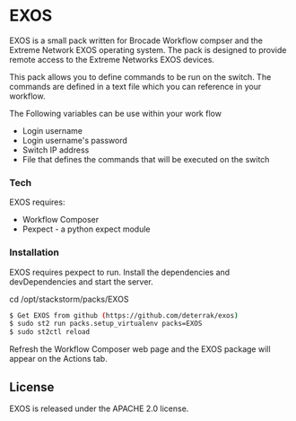 # EXOS

EXOS is a small pack written for Brocade Workflow compser and the Extreme Network EXOS operating system. The pack is designed to provide remote access to the Extreme Networks EXOS devices.

This pack allows you to define commands to be run on the switch. The commands are defined in a text file which you can reference in your workflow.

The Following variables can be use within your work flow
  - Login username
  - Login username's password
  - Switch IP address
  - File that defines the commands that will be executed on the switch

### Tech
EXOS requires:
* Workflow Composer
* Pexpect - a python expect module

### Installation

EXOS requires pexpect to run.
Install the dependencies and devDependencies and start the server.


cd /opt/stackstorm/packs/EXOS

```sh
$ Get EXOS from github (https://github.com/deterrak/exos) 
$ sudo st2 run packs.setup_virtualenv packs=EXOS
$ sudo st2ctl reload
```
Refresh the Workflow Composer web page and the EXOS package will appear on the Actions tab.

License
----
EXOS is released under the APACHE 2.0 license.
